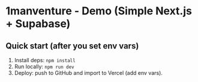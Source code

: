 # 1manventure - Demo (Simple Next.js + Supabase)

## Quick start (after you set env vars)
1. Install deps: `npm install`
2. Run locally: `npm run dev`
3. Deploy: push to GitHub and import to Vercel (add env vars).
